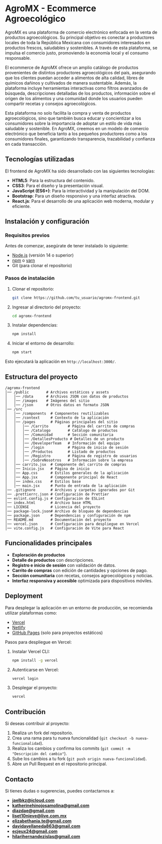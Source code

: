 # AgroMX - Ecommerce Agroecológico

AgroMX es una plataforma de comercio electrónico enfocada en la venta de productos agroecológicos. Su principal objetivo es conectar a productores locales de toda la República Mexicana con consumidores interesados en productos frescos, saludables y sostenibles. A través de esta plataforma, se impulsa el comercio justo, promoviendo la economía local y el consumo responsable.

El ecommerce de AgroMX ofrece un amplio catálogo de productos provenientes de distintos productores agroecológicos del país, asegurando que los clientes puedan acceder a alimentos de alta calidad, libres de químicos dañinos y cultivados de manera sustentable. Además, la plataforma incluye herramientas interactivas como filtros avanzados de búsqueda, descripciones detalladas de los productos, información sobre el origen de los alimentos y una comunidad donde los usuarios pueden compartir recetas y consejos agroecológicos.

Esta plataforma no solo facilita la compra y venta de productos agroecológicos, sino que también busca educar y concientizar a los consumidores sobre la importancia de adoptar un estilo de vida más saludable y sostenible. En AgroMX, creemos en un modelo de comercio electrónico que beneficia tanto a los pequeños productores como a los consumidores finales, garantizando transparencia, trazabilidad y confianza en cada transacción.

## Tecnologías utilizadas

El frontend de AgroMX ha sido desarrollado con las siguientes tecnologías:

- **HTML5**: Para la estructura del contenido.
- **CSS3**: Para el diseño y la presentación visual.
- **JavaScript (ES6+)**: Para la interactividad y la manipulación del DOM.
- **Bootstrap**: Para un diseño responsivo y una interfaz atractiva.
- **React.js**: Para el desarrollo de una aplicación web moderna, modular y eficiente.

## Instalación y configuración

### Requisitos previos

Antes de comenzar, asegúrate de tener instalado lo siguiente:
- [Node.js](https://nodejs.org/) (versión 14 o superior)
- [npm](https://www.npmjs.com/) o [yarn](https://yarnpkg.com/)
- Git (para clonar el repositorio)

### Pasos de instalación

1. Clonar el repositorio:
   ```sh
   git clone https://github.com/tu_usuario/agromx-frontend.git
   ```
2. Ingresar al directorio del proyecto:
   ```sh
   cd agromx-frontend
   ```
3. Instalar dependencias:
   ```sh
   npm install
   ```
4. Iniciar el entorno de desarrollo:
   ```sh
   npm start
   ```

Esto ejecutará la aplicación en `http://localhost:3000/`.

## Estructura del proyecto

```
/agromx-frontend
│── /public        # Archivos estáticos y assets
│   │── /data      # Archivos JSON con datos de productos
│   │── /images    # Imágenes del sitio
│   │── /json      # Otros datos en formato JSON
│── /src
│   │── /components  # Componentes reutilizables
│   │── /context     # Contexto de la aplicación
│   │── /pages       # Páginas principales del sitio
│   │   │── /Carrito         # Página del carrito de compras
│   │   │── /Catalogo        # Catálogo de productos
│   │   │── /Comunidad       # Sección comunitaria
│   │   │── /DetallesProducto # Detalles de un producto
│   │   │── /DeveloperTeam   # Información del equipo
│   │   │── /login           # Página de inicio de sesión
│   │   │── /Productos       # Listado de productos
│   │   │── /Registro        # Página de registro de usuarios
│   │   │── /SobreNosotros   # Información sobre la empresa
│   │── carrito.jsx  # Componente del carrito de compras
│   │── Inicio.jsx   # Página de inicio
│   │── App.css      # Estilos generales de la aplicación
│   │── App.jsx      # Componente principal de React
│   │── index.css    # Estilos base
│   │── main.jsx     # Punto de entrada de la aplicación
│── .gitignore       # Archivos y carpetas ignorados por Git
│── .prettierrc.json # Configuración de Prettier
│── eslint.config.js # Configuración de ESLint
│── index.html       # Archivo base HTML
│── LICENSE          # Licencia del proyecto
│── package-lock.json# Archivo de bloqueo de dependencias
│── package.json     # Dependencias y configuración de npm
│── README.md        # Documentación del proyecto
│── vercel.json      # Configuración para despliegue en Vercel
│── vite.config.js   # Configuración de Vite para React
```

## Funcionalidades principales

- **Exploración de productos** 
- **Detalle de productos** con descripciones.
- **Registro e inicio de sesión** con validación de datos.
- **Carrito de compras** con edición de cantidades y opciones de pago.
- **Sección comunitaria** con recetas, consejos agroecológicos y noticias.
- **Interfaz responsiva y accesible** optimizada para dispositivos móviles.

## Deployment

Para desplegar la aplicación en un entorno de producción, se recomienda utilizar plataformas como:

- [Vercel](https://vercel.com/)
- [Netlify](https://www.netlify.com/)
- [GitHub Pages](https://pages.github.com/) (solo para proyectos estáticos)

Pasos para despliegue en Vercel:

1. Instalar Vercel CLI:
   ```sh
   npm install -g vercel
   ```
2. Autenticarse en Vercel:
   ```sh
   vercel login
   ```
3. Desplegar el proyecto:
   ```sh
   vercel
   ```

## Contribución

Si deseas contribuir al proyecto:

1. Realiza un fork del repositorio.
2. Crea una rama para tu nueva funcionalidad (`git checkout -b nueva-funcionalidad`).
3. Realiza los cambios y confirma los commits (`git commit -m "Descripción del cambio"`).
4. Sube los cambios a tu fork (`git push origin nueva-funcionalidad`).
5. Abre un Pull Request en el repositorio principal.

## Contacto

Si tienes dudas o sugerencias, puedes contactarnos a:

- **jaelbkz@icloud.com**
- **katherinehinojosamolina@gmail.com**
- **diazdae@gmail.com**
- **liset10nieve@live.com.mx**
- **elizabethania.te@gmail.com**
- **davidavellaneda863@gmail.com**
- **ecjeux24@gmail.com**
- **hilarihernandezislas@gmail.com**
